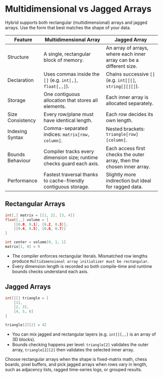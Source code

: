 # Multidimensional vs Jagged Arrays

Hybrid supports both rectangular (multidimensional) arrays and jagged arrays. Use the form that best matches the shape of your data.

| Feature | Multidimensional Array | Jagged Array |
| ------- | ---------------------- | ------------ |
| Structure | A single, rectangular block of memory. | An array of arrays, where each inner array can be a different size. |
| Declaration | Uses commas inside the `[]` (e.g. `int[,]`, `float[,,]`). | Chains successive `[]` (e.g. `int[][]`, `string[][][]`). |
| Storage | One contiguous allocation that stores all elements. | Each inner array is allocated separately. |
| Size Consistency | Every row/plane must have identical length. | Each row decides its own length. |
| Indexing Syntax | Comma-separated indices: `matrix[row, column]`. | Nested brackets: `triangle[row][column]`. |
| Bounds Behaviour | Compiler tracks every dimension size; runtime checks guard each axis. | Each access first checks the outer array, then the chosen inner array. |
| Performance | Fastest traversal thanks to cache-friendly contiguous storage. | Slightly more indirection but ideal for ragged data. |

## Rectangular Arrays

```c
int[,] matrix = [[1, 2], [3, 4]]
float[,,] volume = [
    [[0.0, 0.1], [0.2, 0.3]],
    [[0.4, 0.5], [0.6, 0.7]]
]

int center = volume[0, 1, 1]
matrix[1, 0] = 9
```

- The compiler enforces rectangular literals. Mismatched row lengths produce `Multidimensional array initializer must be rectangular`.
- Every dimension length is recorded so both compile-time and runtime bounds checks understand each axis.

## Jagged Arrays

```c
int[][] triangle = [
    [1],
    [2, 3],
    [4, 5, 6]
]

triangle[2][2] = 42
```

- You can mix jagged and rectangular layers (e.g. `int[][,,]` is an array of 3D blocks).
- Bounds checking happens per level: `triangle[2]` validates the outer array, `triangle[2][2]` then validates the selected inner array.

Choose rectangular arrays when the shape is fixed-matrix math, chess boards, pixel buffers, and pick jagged arrays when rows vary in length, such as adjacency lists, ragged time-series logs, or grouped results.